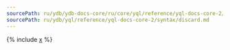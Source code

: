 ```yaml
---
sourcePath: ru/ydb/ydb-docs-core/ru/core/yql/reference/yql-docs-core-2/syntax/discard.md
sourcePath: ru/ydb/yql/reference/yql-docs-core-2/syntax/discard.md
---
```


{% include [x](_includes/discard.md) %}